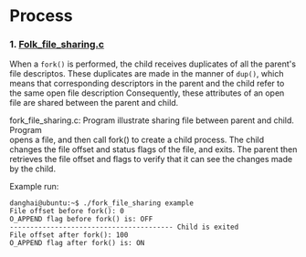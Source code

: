 # Process 

### 1. [Folk_file_sharing.c](https://github.com/danghai/C-projects-and-Data-Structure/blob/master/linux_programming_interface/process/fork_file_sharing.c)

When a `fork()` is performed, the child receives duplicates of all the parent's file
descriptos. These duplicates are made in the manner of `dup()`, which means that 
corresponding descriptors in the parent and the child refer to the same open file description
Consequently, these attributes of an open file are shared between the parent and child. 

fork_file_sharing.c: Program illustrate sharing file between parent and child. Program  
opens a file, and then call fork() to create a child process. The child changes 
the file offset and status flags of the file, and exits. The parent then retrieves 
the file offset and flags to verify that it can see the changes made by the child.

Example run:

```
danghai@ubuntu:~$ ./fork_file_sharing example
File offset before fork(): 0
O_APPEND flag before fork() is: OFF
---------------------------------------- Child is exited 
File offset after fork(): 100
O_APPEND flag after fork() is: ON
```
